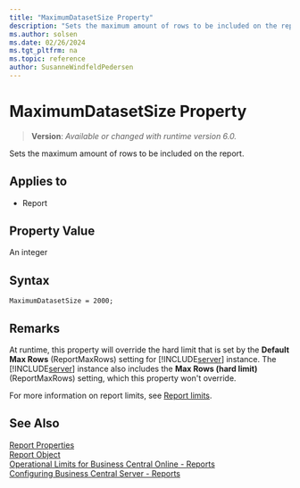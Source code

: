 ```yaml
---
title: "MaximumDatasetSize Property"
description: "Sets the maximum amount of rows to be included on the report."
ms.author: solsen
ms.date: 02/26/2024
ms.tgt_pltfrm: na
ms.topic: reference
author: SusanneWindfeldPedersen
---
```

[//]: # (START>DO_NOT_EDIT)
[//]: # (IMPORTANT:Do not edit any of the content between here and the END>DO_NOT_EDIT.)
[//]: # (Any modifications should be made in the .xml files in the ModernDev repo.)
# MaximumDatasetSize Property
> **Version**: _Available or changed with runtime version 6.0._

Sets the maximum amount of rows to be included on the report.

## Applies to
-   Report

[//]: # (IMPORTANT: END>DO_NOT_EDIT)

## Property Value

An integer

## Syntax

```AL
MaximumDatasetSize = 2000;
```

## Remarks  

At runtime, this property will override the hard limit that is set by the **Default Max Rows** (ReportMaxRows) setting for [!INCLUDE[server](../includes/server.md)] instance. The [!INCLUDE[server](../includes/server.md)] instance also includes the **Max Rows (hard limit)** (ReportMaxRows) setting, which this property won't override.

For more information on report limits, see [Report limits](../devenv-report-object.md#report-limits).

## See Also  

[Report Properties](devenv-report-properties.md)  
[Report Object](../devenv-report-object.md)  
[Operational Limits for Business Central Online - Reports](../../administration/operational-limits-online.md#Reports)  
[Configuring Business Central Server - Reports](../../administration/configure-server-instance.md#Reports)  
